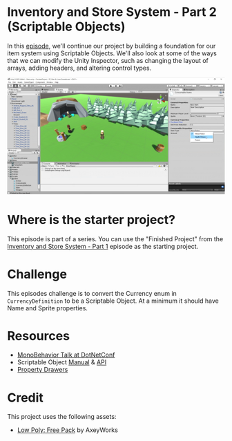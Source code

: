 
# Inventory and Store System - Part 2 (Scriptable Objects)

In this [episode](https://channel9.msdn.com/Shows/dotGAME/Item-System-Part-2-Scriptable-Objects), we'll continue our project by building a foundation for our item system using Scriptable Objects. We'll also look at some of the ways that we can modify the Unity Inspector, such as changing the layout of arrays, adding headers, and altering control types.

[![screenshot](screenshot.png)](https://channel9.msdn.com/Shows/dotGAME/Item-System-Part-2-Scriptable-Objects)

# Where is the starter project?
This episode is part of a series. You can use the "Finished Project" from the [Inventory and Store System - Part 1](../../1-2017/UnityItemSystemPt1) episode as the starting project.

# Challenge
This episodes challenge is to convert the Currency enum in `CurrencyDefinition` to be a Scriptable Object. At a minimum it should have Name and Sprite properties. 

# Resources

* [MonoBehavior Talk at DotNetConf](https://channel9.msdn.com/Events/dotnetConf/2016/Introducing-C-Developers-to-Building-Games-with-Unity-For-the-Hobby-Developer)
* Scriptable Object [Manual](https://docs.unity3d.com/Manual/class-ScriptableObject.html) & [API](https://docs.unity3d.com/ScriptReference/ScriptableObject.html)
* [Property Drawers](https://docs.unity3d.com/Manual/editor-PropertyDrawers.html)

# Credit

This project uses the following assets:

* [Low Poly: Free Pack](https://www.assetstore.unity3d.com/en/#!/content/58821) by AxeyWorks
